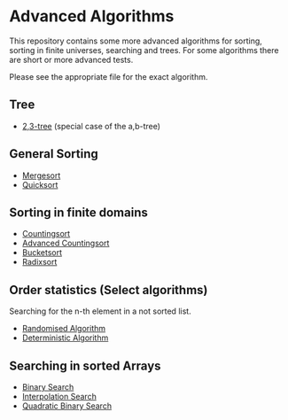 # Advanced Algorithms

This repository contains some more advanced algorithms for sorting, sorting in finite universes, searching and trees.
For some algorithms there are short or more advanced tests.

Please see the appropriate file for the exact algorithm.

## Tree

- [2,3-tree](https://github.com/MauriceGit/Advanced_Algorithms/blob/master/23Tree.py) (special case of the a,b-tree)

## General Sorting

- [Mergesort](https://github.com/MauriceGit/Advanced_Algorithms/blob/master/mergesort.py)
- [Quicksort](https://github.com/MauriceGit/Advanced_Algorithms/blob/master/quicksort.py)

## Sorting in finite domains

- [Countingsort](https://github.com/MauriceGit/Advanced_Algorithms/blob/master/counting_sort.py)
- [Advanced Countingsort](https://github.com/MauriceGit/Advanced_Algorithms/blob/master/counting_sort_complex.py)
- [Bucketsort](https://github.com/MauriceGit/Advanced_Algorithms/blob/master/bucket_sort.py)
- [Radixsort](https://github.com/MauriceGit/Advanced_Algorithms/blob/master/radix_sort.py)

## Order statistics (Select algorithms)

Searching for the n-th element in a not sorted list.

- [Randomised Algorithm](https://github.com/MauriceGit/Advanced_Algorithms/blob/master/selection_rand.py)
- [Deterministic Algorithm](https://github.com/MauriceGit/Advanced_Algorithms/blob/master/selection_det.py)

## Searching in sorted Arrays

- [Binary Search](https://github.com/MauriceGit/Advanced_Algorithms/blob/master/binary_search.py)
- [Interpolation Search](https://github.com/MauriceGit/Advanced_Algorithms/blob/master/interpolation_search.py)
- [Quadratic Binary Search](https://github.com/MauriceGit/Advanced_Algorithms/blob/master/quadratic_binary_search.py)

